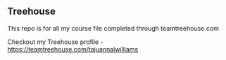 ## Treehouse

This repo is for all my course file completed through teamtreehouse.com

Checkout my Treehouse profile - https://teamtreehouse.com/tajuannalwilliams


